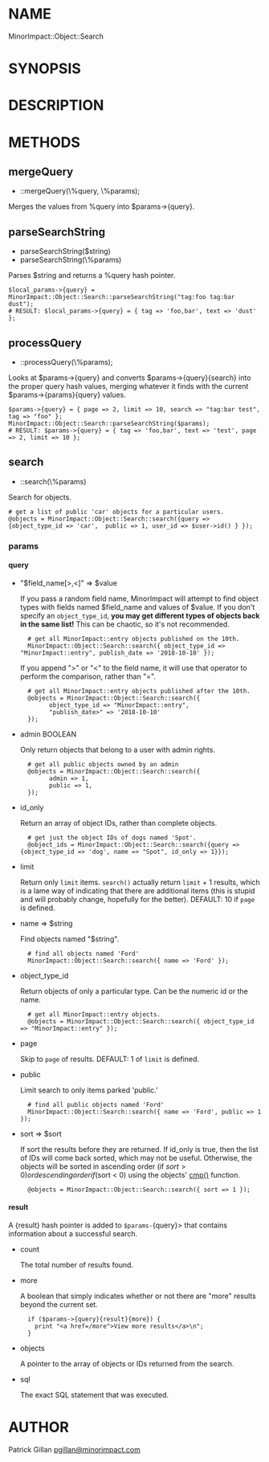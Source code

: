 # NAME

MinorImpact::Object::Search

# SYNOPSIS

# DESCRIPTION

# METHODS

## mergeQuery

- ::mergeQuery(\\%query, \\%params);

Merges the values from %query into $params->{query}.

## parseSearchString

- parseSearchString($string)
- parseSearchString(\\%params)

Parses $string and returns a %query hash pointer.

    $local_params->{query} = MinorImpact::Object::Search::parseSearchString("tag:foo tag:bar dust");
    # RESULT: $local_params->{query} = { tag => 'foo,bar', text => 'dust' };

## processQuery

- ::processQuery(\\%params);

Looks at $params->{query} and converts $params->{query}{search} into
the proper query hash values, merging whatever it finds with the 
current $params->{params}{query} values.

    $params->{query} = { page => 2, limit => 10, search => "tag:bar test", tag => "foo" };
    MinorImpact::Object::Search::parseSearchString($params);
    # RESULT: $params->{query} = { tag => 'foo,bar', text => 'test', page => 2, limit => 10 };

## search

- ::search(\\%params)

Search for objects.

    # get a list of public 'car' objects for a particular users.
    @objects = MinorImpact::Object::Search::search({query => {object_type_id => 'car',  public => 1, user_id => $user->id() } });

### params

#### query

- "$field\_name\[>,<\]" => $value

    If you pass a random field name, MinorImpact will attempt to find object types
    with fields named $field\_name and values of $value.  If you don't specify an `object_type_id`,
    **you may get different types of objects back in the same list!**  This can be chaotic, so it's
    not recommended.

        # get all MinorImpact::entry objects published on the 10th.
        MinorImpact::Object::Search::search({ object_type_id => "MinorImpact::entry", publish_date => '2018-10-10' });

    If you append ">" or "<" to the field name, it will use that operator to 
    perform the comparison, rather than "=".

        # get all MinorImpact::entry objects published after the 10th.
        @objects = MinorImpact::Object::Search::search({ 
              object_type_id => "MinorImpact::entry", 
              "publish_date>" => '2018-10-10' 
        });

- admin BOOLEAN

    Only return objects that belong to a user with admin rights.

        # get all public objects owned by an admin
        @objects = MinorImpact::Object::Search::search({ 
              admin => 1,
              public => 1,
        });

- id\_only

    Return an array of object IDs, rather than complete objects.

        # get just the object IDs of dogs named 'Spot'.
        @object_ids = MinorImpact::Object::Search::search({query => {object_type_id => 'dog', name => "Spot", id_only => 1}});

- limit

    Return only `limit` items.  `search()` actually return `limit` + 1 results, which is a lame
    way of indicating that there are additional items (this is stupid and will probably change,
    hopefully for the better).
    DEFAULT: 10 if `page` is defined.

- name => $string

    Find objects named "$string".

        # find all objects named 'Ford'
        MinorImpact::Object::Search::search({ name => 'Ford' });

- object\_type\_id

    Return objects of only a particular type.  Can be the numeric id or the name.

        # get all MinorImpact::entry objects.
        @objects = MinorImpact::Object::Search::search({ object_type_id => "MinorImpact::entry" });

- page

    Skip to `page` of results.
    DEFAULT: 1 of `limit` is defined.

- public

    Limit search to only items parked 'public.'

        # find all public objects named 'Ford'
        MinorImpact::Object::Search::search({ name => 'Ford', public => 1 });

- sort => $sort

    If sort the results before they are returned.  If id\_only is true, then the
    list of IDs will come back sorted, which may not be useful.  Otherwise, the
    objects will be sorted in ascending order (if $sort > 0) or descending order
    if ($sort < 0) using the objects' [cmp()](./MinorImpact_Object.md#cmp) function.

        @objects = MinorImpact::Object::Search::search({ sort => 1 });

#### result

A {result} hash pointer is added to `$params-`{query}> that contains
information about a successful search.

- count

    The total number of results found.

- more

    A boolean that simply indicates whether or not there are "more" results
    beyond the current set.

        if ($params->{query}{result}{more}) {
          print "<a href=/more">View more results</a>\n";
        }

- objects

    A pointer to the array of objects or IDs returned from the search.

- sql

    The exact SQL statement that was executed.

# AUTHOR

Patrick Gillan <pgillan@minorimpact.com>
